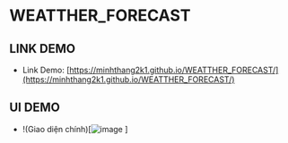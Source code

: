 # WEATTHER_FORECAST

## LINK DEMO

- Link Demo: [https://minhthang2k1.github.io/WEATTHER_FORECAST/](https://minhthang2k1.github.io/WEATTHER_FORECAST/)

## UI DEMO

- !(Giao diện chính)[![image](https://user-images.githubusercontent.com/91180076/218988441-a1e24927-28ac-457a-8f68-2168f3143d4a.png)
]
